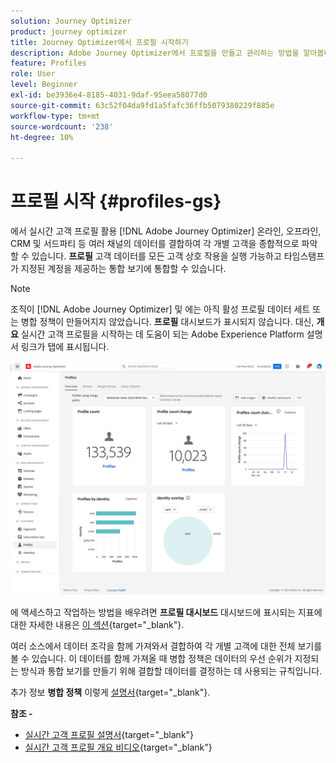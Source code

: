 ```yaml
---
solution: Journey Optimizer
product: journey optimizer
title: Journey Optimizer에서 프로필 시작하기
description: Adobe Journey Optimizer에서 프로필을 만들고 관리하는 방법을 알아봅니다
feature: Profiles
role: User
level: Beginner
exl-id: be3936e4-8185-4031-9daf-95eea58077d0
source-git-commit: 63c52f04da9fd1a5fafc36ffb5079380229f885e
workflow-type: tm+mt
source-wordcount: '238'
ht-degree: 10%

---
```


# 프로필 시작 {#profiles-gs}

에서 실시간 고객 프로필 활용 [!DNL Adobe Journey Optimizer] 온라인, 오프라인, CRM 및 서드파티 등 여러 채널의 데이터를 결합하여 각 개별 고객을 종합적으로 파악할 수 있습니다. **프로필** 고객 데이터를 모든 고객 상호 작용을 실행 가능하고 타임스탬프가 지정된 계정을 제공하는 통합 보기에 통합할 수 있습니다.

>[!NOTE]
>
>조직이 [!DNL Adobe Journey Optimizer] 및 에는 아직 활성 프로필 데이터 세트 또는 병합 정책이 만들어지지 않았습니다. **프로필** 대시보드가 표시되지 않습니다. 대신, **개요** 실시간 고객 프로필을 시작하는 데 도움이 되는 Adobe Experience Platform 설명서 링크가 탭에 표시됩니다.

![](assets/profiles-home.png)

에 액세스하고 작업하는 방법을 배우려면 **프로필 대시보드** 대시보드에 표시되는 지표에 대한 자세한 내용은 [이 섹션](https://experienceleague.adobe.com/docs/experience-platform/profile/ui/user-guide.html?lang=ko){target="_blank"}.

여러 소스에서 데이터 조각을 함께 가져와서 결합하여 각 개별 고객에 대한 전체 보기를 볼 수 있습니다. 이 데이터를 함께 가져올 때 병합 정책은 데이터의 우선 순위가 지정되는 방식과 통합 보기를 만들기 위해 결합할 데이터를 결정하는 데 사용되는 규칙입니다.

추가 정보 **병합 정책** 이렇게 [설명서](https://experienceleague.adobe.com/docs/experience-platform/profile/merge-policies/ui-guide.html){target="_blank"}.

**참조 -**

* [실시간 고객 프로필 설명서](https://experienceleague.adobe.com/docs/experience-platform/query/home.html?lang=ko){target="_blank"}
* [실시간 고객 프로필 개요 비디오](https://experienceleague.adobe.com/docs/experience-platform/profile/home.html?lang=ko){target="_blank"}

